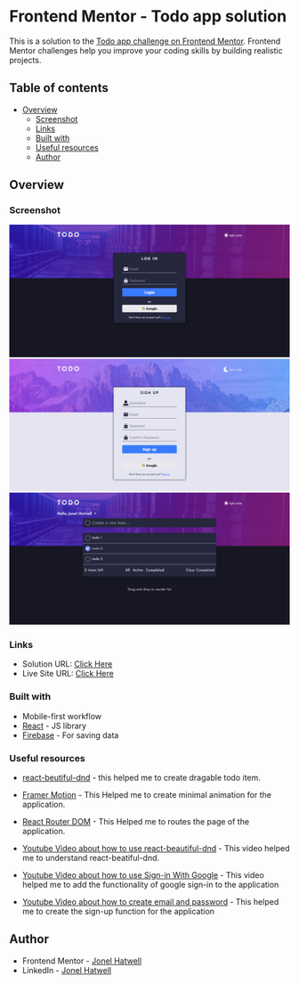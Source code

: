 # Frontend Mentor - Todo app solution

This is a solution to the [Todo app challenge on Frontend Mentor](https://www.frontendmentor.io/challenges/todo-app-Su1_KokOW). Frontend Mentor challenges help you improve your coding skills by building realistic projects.

## Table of contents

- [Overview](#overview)
  - [Screenshot](#screenshot)
  - [Links](#links)
  - [Built with](#built-with)
  - [Useful resources](#useful-resources)
  - [Author](#author)

## Overview

### Screenshot

![Login Page](./screenshots/Login-page.png)
![Sign-up Page](./screenshots/signup-page.png)
![Main Page](./screenshots/main-page.png)

### Links

- Solution URL: [Click Here](https://your-solution-url.com)
- Live Site URL: [Click Here](https://todo-app-d8fd5.web.app/)

### Built with

- Mobile-first workflow
- [React](https://reactjs.org/) - JS library
- [Firebase](https://firebase.google.com/) - For saving data

### Useful resources

- [react-beutiful-dnd](https://github.com/atlassian/react-beautiful-dnd) - this helped me to create dragable todo item.

- [Framer Motion](https://www.framer.com/motion/) - This Helped me to create minimal animation for the application.

- [React Router DOM](https://v5.reactrouter.com/web/guides/quick-start) - This Helped me to routes the page of the application.

- [Youtube Video about how to use react-beautiful-dnd](https://www.youtube.com/watch?v=aYZRRyukuIw&t=60s) - This video helped me to understand react-beatiful-dnd.

- [Youtube Video about how to use Sign-in With Google](https://www.youtube.com/watch?v=cZAnibwI9u8&t=1457s) - This video helped me to add the functionality of google sign-in to the application

- [Youtube Video about how to create email and password](https://www.youtube.com/watch?v=x62aBvnRCKw&list=PLaPfwr_iF3CarlXMRMsgF6w4htzDg5tvh&index=2) - This helped me to create the sign-up function for the application

## Author

- Frontend Mentor - [Jonel Hatwell](https://www.frontendmentor.io/profile/hatwell-jonel)
- LinkedIn - [Jonel Hatwell](https://www.linkedin.com/in/jonel-hatwell/)
